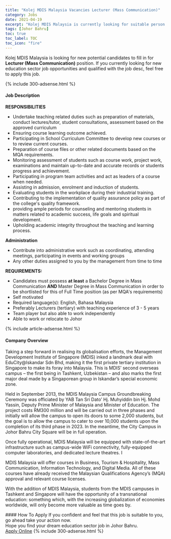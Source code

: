 ```yaml
---
title: "Kolej MDIS Malaysia Vacancies Lecturer (Mass Communication)" 
category: Jobs 
date: 2021-04-19 
excerpt: "Kolej MDIS Malaysia is currently looking for suitable person to fill in the Lecturer (Mass Communication) which positioned at Johor Bahru" 
tags: [Johor Bahru] 
toc: true 
toc_label: TOC 
toc_icon: "fire" 
--- 
```


<p>Kolej MDIS Malaysia is looking for new potential candidates to fill in for <b>Lecturer (Mass Communication)</b> position. If you currently looking for new education sector job opportunities and qualified with the job desc, feel free to apply this job.
</p>{% include 300-adsense.html %} 
<div><div><h4>Job Description</h4></div><div><div><span><div><p><strong>RESPONSIBILITIES</strong></p><ul><li>Undertake teaching related duties such as preparation of materials, conduct lectures/tutor, student consultations, assessment based on the approved curriculum</li><li>Ensuring course learning outcome achieved.</li><li>Participating in School Curriculum Committee to develop new courses or to review current courses.</li><li>Preparation of course files or other related documents based on the MQA requirements.</li><li>Monitoring assessment of students such as course work, project work, examinations and maintain up-to-date and accurate records or students progress and achievement.</li><li>Participating in program team activities and act as leaders of a course when needed.</li><li>Assisting in admission, enrolment and induction of students.</li><li>Evaluating students in the workplace during their industrial training.</li><li>Contributing to the implementation of quality assurance policy as part of the college's quality framework.</li><li>providing ample periods for counseling and mentoring students in matters related to academic success, life goals and spiritual development.</li><li>Upholding academic integrity throughout the teaching and learning process.</li></ul><p><strong>Administration</strong></p><ul><li>Contribute into administrative work such as coordinating, attending meetings, participating in events and working groups</li><li>Any other duties assigned to you by the management from time to time</li></ul><p><strong>REQUIREMENTS:</strong></p><ul><li>Candidates must possess <strong>at least</strong> a Bachelor Degree in Mass Communication <strong>AND </strong>Master Degree in Mass Communication in order to be shortlisted for this of Full Time position (as per MQA's requirements)</li><li>Self motivated</li><li>Required language(s): English, Bahasa Malaysia</li><li>Preferably Lecturers (tertiary) with teaching experience of 3 - 5 years</li><li>Team player but also able to work independently</li><li>Able to work or relocate to Johor</li></ul></div></span></div></div></div> 
{% include article-adsense.html %} 
<div><div><h4>Company Overview</h4></div><div><div><span><div><p>Taking a step forward in realising its globalisation efforts, the Management Development Institute of Singapore (MDIS) inked a landmark deal with EduCity@Iskandar Sdn Bhd, making it the first private tertiary institution in Singapore to make its foray into Malaysia. This is MDIS&#8217; second overseas campus &#8211; the first being in Tashkent, Uzbekistan &#8211; and also marks the first major deal made by a Singaporean group in Iskandar&#8217;s special economic zone.</p><p>Held in September 2013, the MDIS Malaysia Campus Groundbreaking Ceremony was officiated by YAB Tan Sri Dato&#8217; Hj. Muhyiddin bin Hj. Mohd Yassin, Deputy Prime Minister of Malaysia and Minister of Education. The project costs RM300 million and will be carried out in three phases and initially will allow the campus to open its doors to some 2,000 students, but the goal is to allow the campus to cater to over 10,000 students upon the completion of its third phase in 2023. In the meantime, the City Campus in Johor Bahru City Square will be in full operation.</p><p>Once fully operational, MDIS Malaysia will be equipped with state-of-the-art infrastructure such as campus-wide WiFi connectivity, fully-equipped computer laboratories, and dedicated lecture theatres. I</p><p>MDIS Malaysia will offer courses in Business, Tourism &amp; Hospitality, Mass Communication, Information Technology, and Digital Media. All of these courses have already received the Malaysian Qualifications Agency&#8217;s (MQA) approval and relevant course licenses.</p><p>With the addition of MDIS Malaysia, students from the MDIS campuses in Tashkent and Singapore will have the opportunity of a transnational education: something which, with the increasing globalization of economies worldwide, will only become more valuable as time goes by.</p></div></span></div></div></div> 
#### How To Apply 
If you confident and feel that this job is suitable to you, go ahead take your action now. <br/> 
Hope you find your dream education sector job in Johor Bahru. <br/> 
<a href="https://www.jobstreet.com.my/en/job/lecturer-mass-communication-4541287?jobId=jobstreet-my-job-4541287" class="btn btn--info" target="_blank" rel="nofollow noopenner">Apply Online</a> 
{% include 300-adsense.html %} 